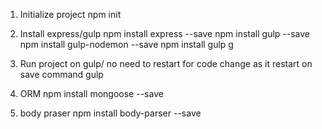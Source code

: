  1. Initialize project 
npm init

2. Install express/gulp 
npm install express --save
npm install gulp --save
npm install gulp-nodemon --save
npm install gulp g


3. Run project on gulp/ no need to restart for code change as it restart on save
 command gulp



4. ORM
 npm install mongoose --save


 5. body praser
   npm install body-parser --save